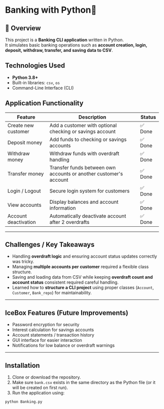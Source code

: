 # Banking with Python🏦

## 📌 Overview
This project is a **Banking CLI application** written in Python.  
It simulates basic banking operations such as **account creation, login, deposit, withdraw, transfer, and saving data to CSV**.

## Technologies Used
- **Python 3.8+**  
- Built-in libraries: `csv`, `os`  
- Command-Line Interface (CLI)

## Application Functionality

| Feature | Description | Status |
|---------|------------|--------|
| Create new customer | Add a customer with optional checking or savings account | ✅ Done |
| Deposit money | Add funds to checking or savings accounts | ✅ Done |
| Withdraw money | Withdraw funds with overdraft handling | ✅ Done |
| Transfer money | Transfer funds between own accounts or another customer's account | ✅ Done |
| Login / Logout | Secure login system for customers | ✅ Done |
| View accounts | Display balances and account information | ✅ Done |
| Account deactivation | Automatically deactivate account after 2 overdrafts | ✅ Done |

---
## Challenges / Key Takeaways
- Handling **overdraft logic** and ensuring account status updates correctly was tricky.  
- Managing **multiple accounts per customer** required a flexible class structure.  
- Saving and loading data from CSV while keeping **overdraft count and account status** consistent required careful handling.  
- Learned how to **structure a CLI project** using proper classes (`Account`, `Customer`, `Bank_repo`) for maintainability.
---

## IceBox Features (Future Improvements)
- Password encryption for security  
- Interest calculation for savings accounts  
- Account statements / transaction history  
- GUI interface for easier interaction  
- Notifications for low balance or overdraft warnings  
---

## Installation
1. Clone or download the repository.
2. Make sure `bank.csv` exists in the same directory as the Python file (or it will be created on first run).
3. Run the application using:

```bash
python Banking.py

